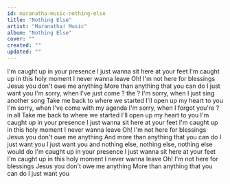 ```yaml
---
id: maranatha-music-nothing-else
title: "Nothing Else"
artist: "Maranatha! Music"
album: "Nothing Else"
cover: ""
created: ""
updated: ""
---
```


I'm caught up in your presence
I just wanna sit here at your feet
I'm caught up in this holy moment
I never wanna leave
Oh! I'm not here for blessings
Jesus you don't owe me anything
More than anything that you can do
I just want you
I'm sorry, when I've just come ? the ?
I'm sorry, when I just sing another
 song
Take me back to where we started
I'll open up my heart to you
I'm sorry, when I've come with my agenda
I'm sorry, when I forgot you're ? in all
Take me back to where we started
I'll open up my heart to you
I'm caught up in your presence
I just wanna sit here at your feet
I'm caught up in this holy moment
I never wanna leave
Oh! I'm not here for blessings
Jesus you don't owe me anything
And more than anything that you can do
I just want you
I just want you and nothing else, nothing else, nothing else would do
I'm caught up in your presence
I just wanna sit here at your feet
I'm caught up in this holy moment
I never wanna leave
Oh! I'm not here for blessings
Jesus you don't owe me anything
More than anything that you can do
I just want you